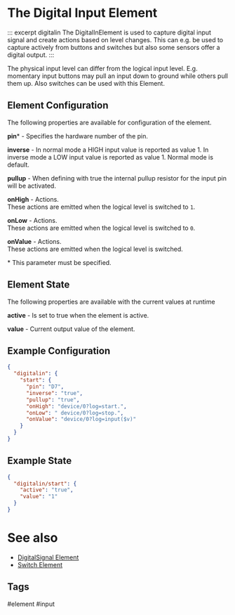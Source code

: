 # The Digital Input Element

::: excerpt digitalin
The DigitalInElement is used to capture digital input signal and create actions based on level changes.
This can e.g. be used to capture actively from buttons and switches but also some sensors offer a digital output.
:::

The physical input level can differ from the logical input level. E.g. momentary input buttons may pull an input down to ground while others pull them up. Also switches can be used with this Element.

## Element Configuration

The following properties are available for configuration of the element.

<object data="/element.svg?digitalin" type="image/svg+xml"></object>

**pin**\* - Specifies the hardware number of the pin.                                                                                                   

**inverse** - In normal mode a HIGH input value is reported as value 1. In inverse mode a LOW input value is reported as value 1. Normal mode is default. 

**pullup** - When defining with true the internal pullup resistor for the input pin will be activated.                                                   

**onHigh** - Actions.<br/>These actions are emitted when the logical level is switched to `1`.                                                           

**onLow** - Actions.<br/>These actions are emitted when the logical level is switched to `0`.                                                           

**onValue** - Actions.<br/>These actions are emitted when the logical level is switched.                                                                  

\* This parameter must be specified.


## Element State

The following properties are available with the current values at runtime

**active** - Is set to true when the element is active.

**value** - Current output value of the element.


## Example Configuration

```JSON
{
  "digitalin": {
    "start": {
      "pin": "D7",
      "inverse": "true",
      "pullup": "true",
      "onHigh": "device/0?log=start.",
      "onLow": " device/0?log=stop.",
      "onValue": "device/0?log=input($v)"
    }
  }
}
```


## Example State

```JSON
{
  "digitalin/start": {
    "active": "true",
    "value": "1"
  }
}
```

# See also

* [DigitalSignal Element](/elements/digitalsignal.md)
* [Switch Element](/elements/switch.md)


## Tags
#element #input
